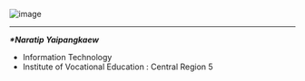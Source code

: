 ![image](https://github.com/Mon5te2/Mon5te2.github.io/assets/135462462/30cf7b49-aae9-4b11-a0c2-bc605ff9c1bc)

---
**_*Naratip Yaipangkaew_**
+ Information Technology
+ Institute of Vocational Education :  Central Region 5
